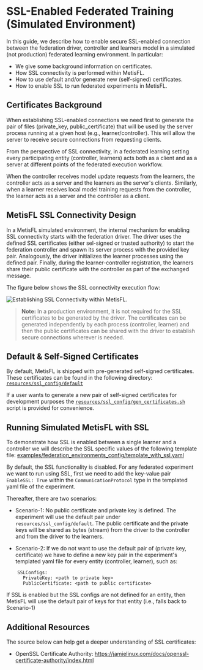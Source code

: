 SSL-Enabled Federated Training (Simulated Environment)
=============================
In this guide, we describe how to enable secure SSL-enabled connection
between the federation driver, controller and learners model
in a simulated (not production) federated learning environment. In particular:

- We give some background information on certificates.
- How SSL connectivity is performed within MetisFL.
- How to use default and/or generate new (self-signed) certificates.
- How to enable SSL to run federated experiments in MetisFL.


Certificates Background
------------
When establishing SSL-enabled connections we need first to generate the
pair of files (private_key, public_certificate) that will be used by the
server process running at a given host (e.g., learner/controller). This
will allow the server to receive secure connections from requesting clients.

From the perspective of SSL connectivity, in a federated learning setting
every participating entity (controller, learners) acts both as a client
and as a server at different points of the federated execution workflow.

When the controller receives model update requests from the learners, the
controller acts as a server and the learners as the server's clients. Similarly,
when a learner receives local model training requests from the controller, the
learner acts as a server and the controller as a client.


MetisFL SSL Connectivity Design
------------
In a MetisFL simulated environment, the internal mechanism for enabling
SSL connectivity starts with the federation driver. The driver uses the
defined SSL certificates (either sel-signed or trusted authority) to start
the federation controller and spawn its server process with the provided
key pair. Analogously, the driver initializes the learner processes using the
defined pair. Finally, during the learner-controller registration, the learners
share their public certificate with the controller as part of the exchanged message.

The figure below shows the SSL connectivity execution flow:

![Establishing SSL Connectivity within MetisFL.](img/SSL_overview.png "SSL Connectivity.")

> **Note:** In a production environment, it is not required for the SSL certificates 
to be generated by the driver. The certificates can be generated independently by each process
(controller, learner) and then the public certificates can be shared with the driver 
to establish secure connections wherever is needed.


Default & Self-Signed Certificates
------------
By default, MetisFL is shipped with pre-generated self-signed certificates. 
These certificates can be found in the following directory: [`resources/ssl_config/default`](../resources/ssl_config/default)

If a user wants to generate a new pair of self-signed certificates for development purposes
the [`resources/ssl_config/gen_certificates.sh`](../resources/ssl_config/gen_certificates.sh) script is provided for convenience.


Running Simulated MetisFL with SSL
------------
To demonstrate how SSL is enabled between a single learner and a controller we will describe
the SSL specific values of the following template file:
[examples/federation_environments_config/template_with_ssl.yaml](../examples/federation_environments_config/template_with_ssl.yaml)

By default, the SSL functionality is disabled. For any federated experiment we want to run using SSL,
first we need to add the key-value pair `EnableSSL: True` within the `CommunicationProtocol` type
in the templated yaml file of the experiment.

Thereafter, there are two scenarios:

- Scenario-1: No public certificate and private key is defined. The experiment will use the default pair
under `resources/ssl_config/default`. The public certificate and the private keys will be shared
as bytes (stream) from the driver to the controller and from the driver to the learners.

- Scenario-2: If we do not want to use the default pair of (private key, certificate) we have to define
a new key pair in the experiment's templated yaml file for every entity (controller, learner), such as:

```
    SSLConfigs:
      PrivateKey: <path to private key>
      PublicCertificate: <path to public certificate>
```
If SSL is enabled but the SSL configs are not defined for an entity, then MetisFL will use the default
pair of keys for that entity (i.e., falls back to Scenario-1)

Additional Resources
--------------------
The source below can help get a deeper understanding of SSL certificates:

- OpenSSL Certificate Authority: https://jamielinux.com/docs/openssl-certificate-authority/index.html

